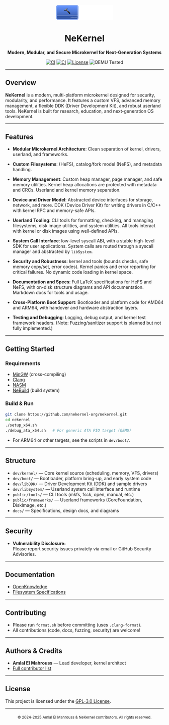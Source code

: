 <!-- Read Me of NeKernel -->

<div align="center">
  <img src="meta/png/nekernel.png" alt="NeKernel Logo" width="180"/>
  <h1>NeKernel</h1>
  <p>
    <b>Modern, Modular, and Secure Microkernel for Next-Generation Systems</b>
  </p>
  <p>
    <a href="https://github.com/nekernel-org/nekernel/actions/workflows/boot-pio.yml"><img src="https://github.com/amlel-el-mahrouss/nekernel/actions/workflows/boot-pio.yml/badge.svg" alt="CI"></a>
    <a href="https://github.com/nekernel-org/nekernel/actions/workflows/kernel-ahci.yml"><img src="https://github.com/amlel-el-mahrouss/nekernel/actions/workflows/kernel-ahci.yml/badge.svg" alt="CI"></a>
    <a href="LICENSE"><img src="https://img.shields.io/badge/license-GPL--3.0-blue.svg" alt="License"></a>
    <img src="https://img.shields.io/badge/QEMU-Tested-success" alt="QEMU Tested">
  </p>
</div>

---

## Overview

**NeKernel** is a modern, multi-platform microkernel designed for security, modularity, and performance. It features a custom VFS, advanced memory management, a flexible DDK (Driver Development Kit), and robust userland tools. NeKernel is built for research, education, and next-generation OS development.

---

## Features

- **Modular Microkernel Architecture**: Clean separation of kernel, drivers, userland, and frameworks. 

- **Custom Filesystems**: (HeFS), catalog/fork model (NeFS), and metadata handling.

- **Memory Management**: Custom heap manager, page manager, and safe memory utilities. Kernel heap allocations are protected with metadata and CRCs. Userland and kernel memory separation.

- **Device and Driver Model**: Abstracted device interfaces for storage, network, and more. DDK (Device Driver Kit) for writing drivers in C/C++ with kernel RPC and memory-safe APIs.

- **Userland Tooling**: CLI tools for formatting, checking, and managing filesystems, disk image utilities, and system utilities. All tools interact with kernel or disk images using well-defined APIs.

- **System Call Interface**: low-level syscall ABI, with a stable high-level SDK for user applications. System calls are routed through a syscall manager and abstracted by `libSystem`.

- **Security and Robustness**: kernel and tools (bounds checks, safe memory copy/set, error codes). Kernel panics and error reporting for critical failures. No dynamic code loading in kernel space.

- **Documentation and Specs**: Full LaTeX specifications for HeFS and NeFS, with on-disk structure diagrams and API documentation. Markdown docs for tools and usage.

- **Cross-Platform Boot Support**: Bootloader and platform code for AMD64 and ARM64, with handover and hardware abstraction layers.

- **Testing and Debugging**: Logging, debug output, and kernel test framework headers. (Note: Fuzzing/sanitizer support is planned but not fully implemented.)

---

## Getting Started

### **Requirements**
- [MinGW](https://www.mingw-w64.org/) (cross-compiling)
- [Clang](https://clang.llvm.org/)
- [NASM](https://nasm.us/)
- [NeBuild](https://github.com/nekernel-org/nebuild) (build system)

### **Build & Run**

```sh
git clone https://github.com/nekernel-org/nekernel.git
cd nekernel
./setup_x64.sh
./debug_ata_x64.sh   # For generic ATA PIO target (QEMU)
```

- For ARM64 or other targets, see the scripts in `dev/boot/`.

---

## Structure

- `dev/kernel/` — Core kernel source (scheduling, memory, VFS, drivers)
- `dev/boot/` — Bootloader, platform bring-up, and early system code
- `dev/libDDK/` — Driver Development Kit (DDK) and sample drivers
- `dev/libSystem/` — Userland system call interface and runtime
- `public/tools/` — CLI tools (mkfs, fsck, open, manual, etc.)
- `public/frameworks/` — Userland frameworks (CoreFoundation, DiskImage, etc.)
- `docs/` — Specifications, design docs, and diagrams

---

## Security

- **Vulnerability Disclosure:**  
  Please report security issues privately via email or GitHub Security Advisories.

---

## Documentation

- [OpenKnowledge](https://docs.nekernel.org/)
- [Filesystem Specifications](docs/tex/)

---

## Contributing

- Please run `format.sh` before committing (uses `.clang-format`).
- All contributions (code, docs, fuzzing, security) are welcome!

---

## Authors & Credits

- **Amlal El Mahrouss** — Lead developer, kernel architect
- [Full contributor list](https://github.com/nekernel-org/nekernel/graphs/contributors)

---

## License

This project is licensed under the [GPL-3.0 License](LICENSE).

---

<div align="center">
  <sub>
    &copy; 2024-2025 Amlal El Mahrouss & NeKernel contributors. All rights reserved.
  </sub>
</div>

